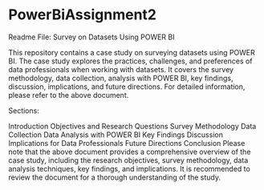 # PowerBiAssignment2
Readme File: Survey on Datasets Using POWER BI

This repository contains a case study on surveying datasets using POWER BI. The case study explores the practices, challenges, and preferences of data professionals when working with datasets. It covers the survey methodology, data collection, analysis with POWER BI, key findings, discussion, implications, and future directions. For detailed information, please refer to the above document.

Sections:

Introduction
Objectives and Research Questions
Survey Methodology
Data Collection
Data Analysis with POWER BI
Key Findings
Discussion
Implications for Data Professionals
Future Directions
Conclusion
Please note that the above document provides a comprehensive overview of the case study, including the research objectives, survey methodology, data analysis techniques, key findings, and implications. It is recommended to review the document for a thorough understanding of the study.
